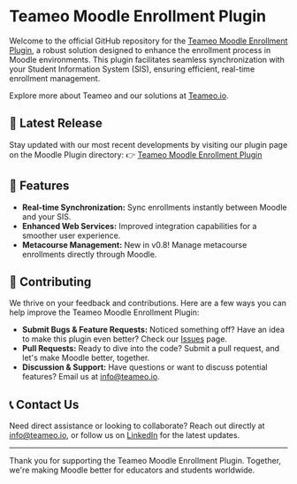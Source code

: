 # Teameo Moodle Enrollment Plugin

Welcome to the official GitHub repository for the [Teameo Moodle Enrollment Plugin](https://moodle.org/plugins/enrol_teameo), a robust solution designed to enhance the enrollment process in Moodle environments. This plugin facilitates seamless synchronization with your Student Information System (SIS), ensuring efficient, real-time enrollment management.

Explore more about Teameo and our solutions at [Teameo.io](https://teameo.io).

## 🚀 Latest Release

Stay updated with our most recent developments by visiting our plugin page on the Moodle Plugin directory:
👉 [Teameo Moodle Enrollment Plugin](https://moodle.org/plugins/enrol_teameo)

## 🌟 Features

- **Real-time Synchronization:** Sync enrollments instantly between Moodle and your SIS.
- **Enhanced Web Services:** Improved integration capabilities for a smoother user experience.
- **Metacourse Management:** New in v0.8! Manage metacourse enrollments directly through Moodle.

## 🤝 Contributing

We thrive on your feedback and contributions. Here are a few ways you can help improve the Teameo Moodle Enrollment Plugin:

- **Submit Bugs & Feature Requests:** Noticed something off? Have an idea to make this plugin even better? Check our [Issues](https://github.com/LS2-CA/moodle-enrol_teameo/issues) page.
- **Pull Requests:** Ready to dive into the code? Submit a pull request, and let's make Moodle better, together.
- **Discussion & Support:** Have questions or want to discuss potential features? Email us at [info@teameo.io](mailto:info@teameo.io).

## 📞 Contact Us

Need direct assistance or looking to collaborate? Reach out directly at [info@teameo.io](mailto:info@teameo.io), or follow us on [LinkedIn](https://www.linkedin.com/company/teameo) for the latest updates.

---

Thank you for supporting the Teameo Moodle Enrollment Plugin. Together, we're making Moodle better for educators and students worldwide.
